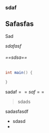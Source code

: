 ### sdaf



## Safasfas

Sad

$sdafasf$

###### ==sdsa==

```java
int main() {
  
}
```

sadaf$==saf==$

> sdads







sadasfasdf

- sdasd
- 